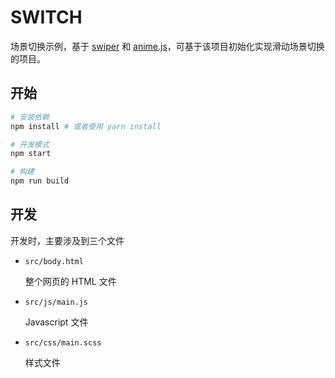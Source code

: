 # SWITCH

场景切换示例，基于 [swiper](swiper-repo) 和 [anime.js](anime-repo)，可基于该项目初始化实现滑动场景切换的项目。

## 开始
```bash
# 安装依赖 
npm install # 或者使用 yarn install 

# 开发模式
npm start

# 构建
npm run build
```

## 开发  

开发时，主要涉及到三个文件 

- `src/body.html`
    
    整个网页的 HTML 文件

- `src/js/main.js`

    Javascript 文件

- `src/css/main.scss`

    样式文件

[swiper-repo]: https://github.com/nolimits4web/Swiper
[anime-repo]: https://github.com/juliangarnier/anime
